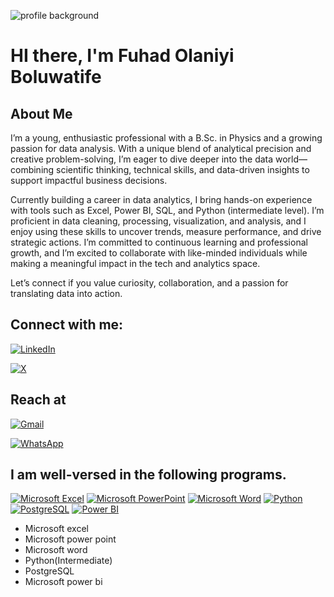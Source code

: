 


![profile background](https://github.com/user-attachments/assets/e66386b6-2df5-4a72-9e1c-129e04445bc2)



# HI there, I'm Fuhad Olaniyi Boluwatife


## About Me

I’m a young, enthusiastic professional with a B.Sc. in Physics and a growing passion for data analysis. With a unique blend of analytical precision and creative problem-solving, I’m eager to dive deeper into the data world—combining scientific thinking, technical skills, and data-driven insights to support impactful business decisions.

Currently building a career in data analytics, I bring hands-on experience with tools such as Excel, Power BI, SQL, and Python (intermediate level). I’m proficient in data cleaning, processing, visualization, and analysis, and I enjoy using these skills to uncover trends, measure performance, and drive strategic actions.
I’m committed to continuous learning and professional growth, and I’m excited to collaborate with like-minded individuals while making a meaningful impact in the tech and analytics space.

Let’s connect if you value curiosity, collaboration, and a passion for translating data into action.

## Connect with me:

[![LinkedIn](https://img.shields.io/badge/LinkedIn-0077B5?style=for-the-badge&logo=linkedin&logoColor=white)](https://www.linkedin.com/in/fuhad-olaniyi-a8580b317)

[![X](https://img.shields.io/badge/X-000000?style=for-the-badge&logo=x&logoColor=white)](https://twitter.com/@OlaniyiFuhad)


## Reach at

[![Gmail](https://img.shields.io/badge/Gmail-D14836?style=for-the-badge&logo=gmail&logoColor=white)](mailto:fuhadboluwatife23@gmail.com)


[![WhatsApp](https://img.shields.io/badge/WhatsApp-25D366?style=for-the-badge&logo=whatsapp&logoColor=white)](https://wa.me/2347051888992)


## I am well-versed in the following programs.

[![Microsoft Excel](https://img.shields.io/badge/Microsoft_Excel-217346?style=for-the-badge&logo=microsoftexcel&logoColor=white)](https://www.microsoft.com/en-us/microsoft-365/excel)
[![Microsoft PowerPoint](https://img.shields.io/badge/Microsoft_PowerPoint-B7472A?style=for-the-badge&logo=microsoftpowerpoint&logoColor=white)](https://www.microsoft.com/en-us/microsoft-365/powerpoint)
[![Microsoft Word](https://img.shields.io/badge/Microsoft_Word-2B579A?style=for-the-badge&logo=microsoftword&logoColor=white)](https://www.microsoft.com/en-us/microsoft-365/word)
[![Python](https://img.shields.io/badge/Python-3776AB?style=for-the-badge&logo=python&logoColor=white)](https://www.python.org/)
[![PostgreSQL](https://img.shields.io/badge/PostgreSQL-4169E1?style=for-the-badge&logo=postgresql&logoColor=white)](https://www.postgresql.org/)
[![Power BI](https://img.shields.io/badge/Power_BI-F2C811?style=for-the-badge&logo=powerbi&logoColor=black)](https://powerbi.microsoft.com/)
- Microsoft excel
- Microsoft power point
- Microsoft word
- Python(Intermediate)
- PostgreSQL
- Microsoft power bi
